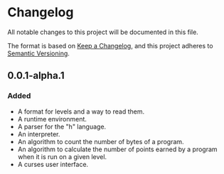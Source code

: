 # Changelog

All notable changes to this project will be documented in this file.

The format is based on [Keep a Changelog](https://keepachangelog.com/en/1.0.0/),
and this project adheres to [Semantic Versioning](https://semver.org/spec/v2.0.0.html).

## 0.0.1-alpha.1

### Added

- A format for levels and a way to read them.
- A runtime environment.
- A parser for the "h" language.
- An interpreter.
- An algorithm to count the number of bytes of a program.
- An algorithm to calculate the number of points earned by a program when it is
  run on a given level.
- A curses user interface.
